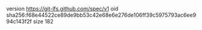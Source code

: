 version https://git-lfs.github.com/spec/v1
oid sha256:f68e44522ce89de9bb53c42e68e6e276de106ff39c5975793ac6ee994c143f2f
size 182
